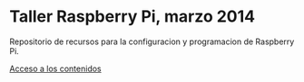 # Taller Raspberry Pi, marzo 2014

Repositorio de recursos para la configuracion y programacion de Raspberry Pi.

[Acceso a los contenidos](https://leobotmanuel.github.io/TallerRaspberryPi/)
